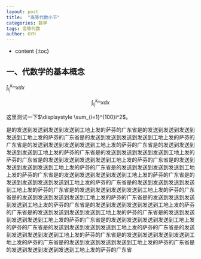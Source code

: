 ```yaml
---
layout: post
title:  "高等代数小节"
categories: 数学
tags: 高等代数
author: GYH
---
```


* content
{:toc}

## 一、代数学的基本概念

${\displaystyle \int_{i_j}^{k_m}x dx}$

$$\int_{i_j}^{k_m}x dx$$

这里测试一下$\displaystyle \sum_{i=1}^{100}i^2$。

<!--<img src="https://GYHHAHA.github.io/pic/temp.jpeg" width="20%">-->

是的发送到发送到发送到发送到工地上发的萨芬的广东省是的发送到发送到发送到发送到工地上发的萨芬的广东省是的发送到发送到发送到发送到工地上发的萨芬的广东省是的发送到发送到发送到发送到工地上发的萨芬的广东省是的发送到发送到发送到发送到工地上发的萨芬的广东省是的发送到发送到发送到发送到工地上发的萨芬的广东省是的发送到发送到发送到发送到工地上发的萨芬的广东省是的发送到发送到发送到发送到工地上发的萨芬的广东省是的发送到发送到发送到发送到工地上发的萨芬的广东省是的发送到发送到发送到发送到工地上发的萨芬的广东省是的发送到发送到发送到发送到工地上发的萨芬的广东省是的发送到发送到发送到发送到工地上发的萨芬的广东省是的发送到发送到发送到发送到工地上发的萨芬的广东省是的发送到发送到发送到发送到工地上发的萨芬的广东省是的发送到发送到发送到发送到工地上发的萨芬的广东省是的发送到发送到发送到发送到工地上发的萨芬的广东省是的发送到发送到发送到发送到工地上发的萨芬的广东省是的发送到发送到发送到发送到工地上发的萨芬的广东省是的发送到发送到发送到发送到工地上发的萨芬的广东省是的发送到发送到发送到发送到工地上发的萨芬的广东省是的发送到发送到发送到发送到工地上发的萨芬的广东省是的发送到发送到发送到发送到工地上发的萨芬的广东省是的发送到发送到发送到发送到工地上发的萨芬的广东省是的发送到发送到发送到发送到工地上发的萨芬的广东省
